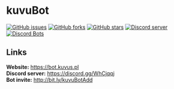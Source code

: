 # kuvuBot
[![GitHub issues](https://img.shields.io/github/issues/kuvuBot/kuvuBot.svg)](https://github.com/kuvuBot/kuvuBot/issues)
[![GitHub forks](https://img.shields.io/github/forks/kuvuBot/kuvuBot.svg)](https://github.com/kuvuBot/kuvuBot/network)
[![GitHub stars](https://img.shields.io/github/stars/kuvuBot/kuvuBot.svg)](https://github.com/kuvuBot/kuvuBot/stargazers)
[![Discord server](https://discordapp.com/api/guilds/257599205693063168/widget.png?style=shield)](https://discord.gg/WhCjqqj)
[![Discord Bots](https://discordbots.org/api/widget/status/205965341241638912.svg)](https://discordbots.org/bot/205965341241638912)

## Links
**Website:** https://bot.kuvus.pl<br>
**Discord server:** https://discord.gg/WhCjqqj<br>
**Bot invite:** http://bit.ly/kuvuBotAdd

